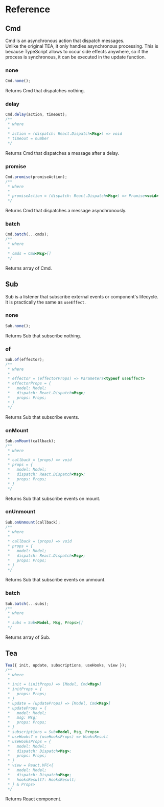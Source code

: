 # Reference

## Cmd

Cmd is an asynchronous action that dispatch messages.  
Unlike the original TEA, it only handles asynchronous processing. This is because TypeScript allows to occur side effects anywhere, so if the process is synchronous, it can be executed in the update function.


### none

```ts
Cmd.none();
```

Returns Cmd that dispatches nothing.


### delay

```ts
Cmd.delay(action, timeout);
/**
 * where
 * 
 * action = (dispatch: React.Dispatch<Msg>) => void
 * timeout = number
 */
```

Returns Cmd that dispatches a message after a delay.


### promise

```ts
Cmd.promise(promiseAction);
/**
 * where
 * 
 * promiseAction = (dispatch: React.Dispatch<Msg>) => Promise<void>
 */
```

Returns Cmd that dispatches a message asynchronously.


### batch

```ts
Cmd.batch(...cmds);
/**
 * where
 * 
 * cmds = Cmd<Msg>[]
 */
```

Returns array of Cmd.


## Sub

Sub is a listener that subscribe external events or component's lifecycle.  
It is practically the same as `useEffect`.


### none

```ts
Sub.none();
```

Returns Sub that subscribe nothing.


### of

```ts
Sub.of(effector);
/**
 * where
 * 
 * effector = (effectorProps) => Parameters<typeof useEffect>
 * effectorProps = {
 *   model: Model;
 *   dispatch: React.Dispatch<Msg>;
 *   props: Props;
 * }
 */
```

Returns Sub that subscribe events.


### onMount

```ts
Sub.onMount(callback);
/**
 * where
 * 
 * callback = (props) => void
 * props = {
 *   model: Model;
 *   dispatch: React.Dispatch<Msg>;
 *   props: Props;
 * }
 */
```

Returns Sub that subscribe events on mount.


### onUnmount

```ts
Sub.onUnmount(callback);
/**
 * where
 * 
 * callback = (props) => void
 * props = {
 *   model: Model;
 *   dispatch: React.Dispatch<Msg>;
 *   props: Props;
 * }
 */
```

Returns Sub that subscribe events on unmount.


### batch

```ts
Sub.batch(...subs);
/**
 * where
 * 
 * subs = Sub<Model, Msg, Props>[]
 */
```

Returns array of Sub.


## Tea

```ts
Tea({ init, update, subscriptions, useHooks, view });
/**
 * where
 * 
 * init = (initProps) => [Model, Cmd<Msg>]
 * initProps = {
 *   props: Props;
 * }
 * update = (updateProps) => [Model, Cmd<Msg>]
 * updateProps = {
 *   model: Model;
 *   msg: Msg;
 *   props: Props;
 * }
 * subscriptions = Sub<Model, Msg, Props>
 * useHooks? = (useHooksProps) => HooksResult
 * useHooksProps = {
 *   model: Model;
 *   dispatch: Dispatch<Msg>;
 *   props: Props;
 * }
 * view = React.VFC<{
 *   model: Model;
 *   dispatch: Dispatch<Msg>;
 *   hooksResult?: HooksResult;
 * } & Props>
 */
```

Returns React component.
